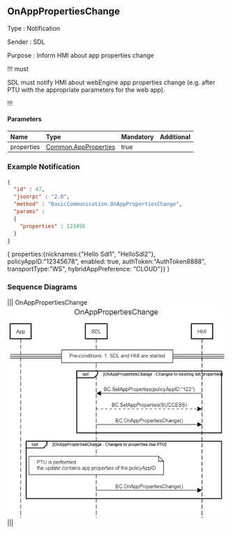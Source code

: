 ## OnAppPropertiesChange

Type
: Notification

Sender
: SDL

Purpose
: Inform HMI about app properties change

!!! must

SDL must notify HMI about webEngine app properties change (e.g. after PTU with the appropriate parameters for the web app).

!!!

#### Parameters
|Name|Type|Mandatory|Additional|
|:---|:---|:--------|:---------|
|properties|[Common.AppProperties](../../common/structs/#appproperties)|true||


### Example Notification
```json
{
  "id" : 47,
  "jsonrpc" : "2.0",
  "method" : "BasicCommunication.OnAppPropertiesChange",
  "params" :
  {
    "properties" : 123456
  }
}
```
{ properties:{nicknames:{"Hello Sdl1", "HelloSdl2"}, policyAppID:"12345678", enabled: true, authToken:"AuthToken8888", transportType:"WS", hybridAppPreference: "CLOUD"}} )

### Sequence Diagrams
|||
OnAppPropertiesChange
![OnAppPropertiesChange](./assets/OnAppPropertiesChange.png)
|||
